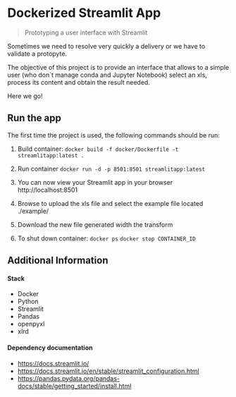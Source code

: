 # Dockerized Streamlit App

> Prototyping a user interface with Streamlit

Sometimes we need to resolve very quickly a delivery or we have to validate a protopyte.

The objective of this project is to provide an interface that allows to a simple user (who don`t manage conda and Jupyter Notebook) select an xls, process its content and obtain the result needed.

Here we go!

## Run the app

The first time the project is used, the following commands should be run:

1. Build container:
   `docker build -f docker/Dockerfile -t streamlitapp:latest .`

2. Run container
   `docker run -d -p 8501:8501 streamlitapp:latest`

3. You can now view your Streamlit app in your browser http://localhost:8501

4. Browse to upload the xls file and select the example file located ./example/

5. Download the new file generated width the transform

6. To shut down container:
   `docker ps`
   `docker stop CONTAINER_ID`

## Additional Information

#### Stack

- Docker
- Python
- Streamlit
- Pandas
- openpyxl
- xlrd

#### Dependency documentation

- https://docs.streamlit.io/
- https://docs.streamlit.io/en/stable/streamlit_configuration.html
- https://pandas.pydata.org/pandas-docs/stable/getting_started/install.html
